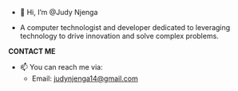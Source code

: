 - 👋 Hi, I’m @Judy Njenga
  
- A computer technologist and developer dedicated to leveraging technology to drive innovation and solve complex problems.

**CONTACT ME**
- 📫 You can reach me via:
  * Email: judynjenga14@gmail.com
    

